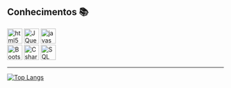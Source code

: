 <!--
<h1 align="center"></h1>
<h3 align="center"></h3>
<hr>
-->


<h2>Conhecimentos 📚</h2>

<p>
<img  alt="html5" src="https://img.shields.io/badge/-HTML 5-E34F26?style=flat-square&logo=html5&logoColor=white" height="35px" />
<img  alt="JQuery" src="https://img.shields.io/badge/-JQuery-1064A5?style=flat-square&logo=JQuery&logoColor=white" height="35px"/>
<img  alt="javascript" src="https://img.shields.io/badge/-Javascript-ffff00?style=flat-square&logo=javascript&logoColor=black" height="35px"/>

<!--
<br/>
<img  alt="angular" src="https://img.shields.io/badge/-Angular-DD1B16?style=flat-square&logo=angular&logoColor=white" height="35px"/>
<img  alt="sass" src="https://img.shields.io/badge/-Sass-C36291?style=flat-square&logo=sass&logoColor=black" height="35px"/>
<img  alt="CSS" src="https://img.shields.io/badge/-CSS 3-2449D8?style=flat-square&logo=CSS3&logoColor=white" height="35px"/>
<img  alt="typeScript" src="https://img.shields.io/badge/-TypeScript-0074C2?style=flat-square&logo=typescript&logoColor=white" height="35px"/>
-->

<br>
<!-- <img  alt="Blazor" src="https://img.shields.io/badge/-Blazor-68217A?style=flat-square&logo=Blazor&logoColor=white" width="100px" height="30px"/> -->
<img  alt="Bootstrap" src="https://img.shields.io/badge/-Bootstrap-5e4d85?style=flat-square&logo=Bootstrap&logoColor=white" width="auto" height="35px"/>
<img  alt="Csharp" src="https://img.shields.io/badge/-CSharp-68217A?style=flat-square&logo=csharp&logoColor=white" height="35px"/>
<img  alt="SQL Server" src="https://img.shields.io/badge/-Microsoft SQL Server-2E3538?style=flat-square&logo=MicrosoftSQLServer&logoColor=white" height="35px"/>

<br>
</p>

<hr>

<!-- Stats -->
[![Top Langs](https://github-readme-stats.vercel.app/api/top-langs/?username=LeoHLV&theme=radical)](https://github.com/anuraghazra/github-readme-stats)

